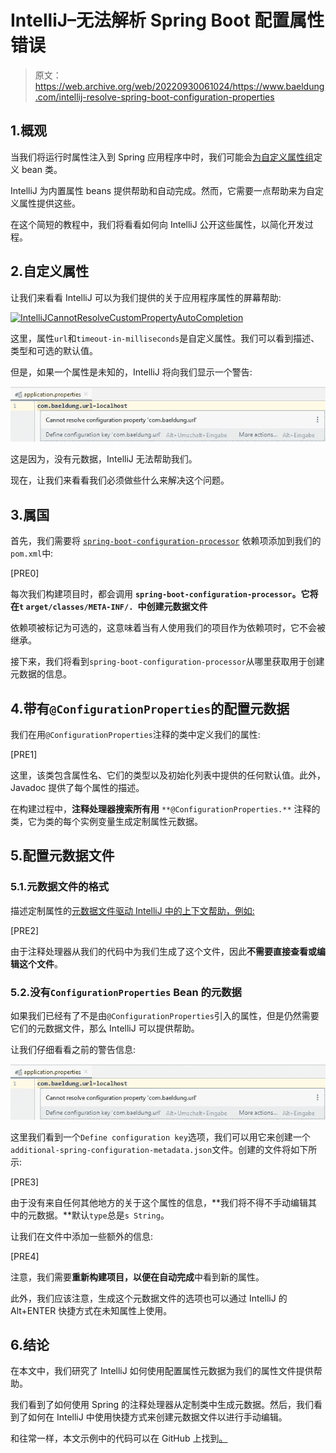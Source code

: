# IntelliJ–无法解析 Spring Boot 配置属性错误

> 原文：<https://web.archive.org/web/20220930061024/https://www.baeldung.com/intellij-resolve-spring-boot-configuration-properties>

## 1.概观

当我们将运行时属性注入到 Spring 应用程序中时，我们可能会[为自定义属性组](/web/20221208143837/https://www.baeldung.com/configuration-properties-in-spring-boot)定义 bean 类。

IntelliJ 为内置属性 beans 提供帮助和自动完成。然而，它需要一点帮助来为自定义属性提供这些。

在这个简短的教程中，我们将看看如何向 IntelliJ 公开这些属性，以简化开发过程。

## 2.自定义属性

让我们来看看 IntelliJ 可以为我们提供的关于应用程序属性的屏幕帮助:

[![IntelliJCannotResolveCustomPropertyAutoCompletion](img/db6e11224c20c05503846a05a1446633.png)](/web/20221208143837/https://www.baeldung.com/wp-content/uploads/2020/03/IntelliJCannotResolveCustomPropertyAutoCompletion-1.jpg)

这里，属性`url`和`timeout-in-milliseconds`是自定义属性。我们可以看到描述、类型和可选的默认值。

但是，如果一个属性是未知的，IntelliJ 将向我们显示一个警告:

[![IntelliJCannotResolveCustomProperty-2](img/30619012d21676524c29a4b0a3238c9c.png)](/web/20221208143837/https://www.baeldung.com/wp-content/uploads/2020/03/IntelliJCannotResolveCustomProperty-2.jpg)

这是因为，没有元数据，IntelliJ 无法帮助我们。

现在，让我们来看看我们必须做些什么来解决这个问题。

## 3.属国

首先，我们需要将 [`spring-boot-configuration-processor`](https://web.archive.org/web/20221208143837/https://search.maven.org/search?q=g:org.springframework.boot%20AND%20a:spring-boot-configuration-processor) 依赖项添加到我们的`pom.xml`中:

[PRE0]

每次我们构建项目时，都会调用 **`spring-boot-configuration-processor`。它将在`t` `arget/classes/META-INF/. `中创建元数据文件**

依赖项被标记为可选的，这意味着当有人使用我们的项目作为依赖项时，它不会被继承。

接下来，我们将看到`spring-boot-configuration-processor`从哪里获取用于创建元数据的信息。

## 4.带有`@ConfigurationProperties`的配置元数据

我们在用`@ConfigurationProperties`注释的类中定义我们的属性:

[PRE1]

这里，该类包含属性名、它们的类型以及初始化列表中提供的任何默认值。此外，Javadoc 提供了每个属性的描述。

在构建过程中，**注释处理器搜索所有用** `**@ConfigurationProperties.**` 注释的类，它为类的每个实例变量生成定制属性元数据。

## 5.配置元数据文件

### 5.1.元数据文件的格式

描述定制属性的[元数据文件驱动 IntelliJ 中的上下文帮助，例如:](/web/20221208143837/https://www.baeldung.com/spring-boot-configuration-metadata#generating-metadata)

[PRE2]

由于注释处理器从我们的代码中为我们生成了这个文件，因此**不需要直接查看或编辑这个文件**。

### 5.2.没有`ConfigurationProperties` Bean 的元数据

如果我们已经有了不是由`@ConfigurationProperties`引入的属性，但是仍然需要它们的元数据文件，那么 IntelliJ 可以提供帮助。

让我们仔细看看之前的警告信息:

[![IntelliJCannotResolveCustomProperty-2-1](img/adee39278743fe821a1a6ac8293c481a.png)](/web/20221208143837/https://www.baeldung.com/wp-content/uploads/2020/03/IntelliJCannotResolveCustomProperty-2-1.jpg)

这里我们看到一个`Define configuration key`选项，我们可以用它来创建一个`additional-spring-configuration-metadata.json`文件。创建的文件将如下所示:

[PRE3]

由于没有来自任何其他地方的关于这个属性的信息，**我们将不得不手动编辑其中的元数据。**默认`type`总是`s String`。

让我们在文件中添加一些额外的信息:

[PRE4]

注意，我们需要**重新构建项目，以便在自动完成**中看到新的属性。

此外，我们应该注意，生成这个元数据文件的选项也可以通过 IntelliJ 的 Alt+ENTER 快捷方式在未知属性上使用。

## 6.结论

在本文中，我们研究了 IntelliJ 如何使用配置属性元数据为我们的属性文件提供帮助。

我们看到了如何使用 Spring 的注释处理器从定制类中生成元数据。然后，我们看到了如何在 IntelliJ 中使用快捷方式来创建元数据文件以进行手动编辑。

和往常一样，本文示例中的代码可以在 GitHub 上找到[。](https://web.archive.org/web/20221208143837/https://github.com/eugenp/tutorials/tree/master/spring-boot-modules/spring-boot-properties-3)
